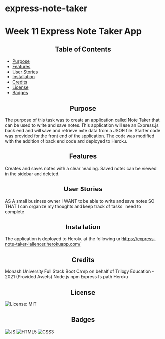 # express-note-taker

# Week 11 Express Note Taker App

<h2 style="text-align:center"> Table of Contents </h2>

- [Purpose](#Purpose)
- [Features](#Features)
- [User Stories](#Stories)
- [Installation](#Installation)
- [Credits](#Credits)
- [License](#License)
- [Badges](#Badges)



## <h2 style="text-align:center" id="purpose">Purpose</h2>

The purpose of this task was to create an application called Note Taker that can be used to write and save notes. This application will use an Express.js back end and will save and retrieve note data from a JSON file. Starter code was provided for the front end of the application. The code was modified with the addition of back end code and deployed to Heroku.

## <h2 style="text-align:center" id="features">Features</h2>
Creates and saves notes with a clear heading. Saved notes can be viewed in the sidebar and deleted.

## <h2 style="text-align:center" id="Stories">User Stories</h2>
AS A small business owner
I WANT to be able to write and save notes
SO THAT I can organize my thoughts and keep track of tasks I need to complete


## <h2 style="text-align:center" id="installation">Installation</h2> 
The application is deployed to Heroku at the following url:https://express-note-taker-lallender.herokuapp.com/

## <h2 style="text-align:center" id="credits"> Credits</h2>
Monash University Full Stack Boot Camp on behalf of Trilogy Education - 2021 (Provided Assets)
Node.js
npm
Express
fs
path
Heroku

## <h2 style="text-align:center">License</h2>
<img alt="License: MIT" src="https://img.shields.io/badge/License-MIT-yellow.svg">

## <h2 style="text-align:center">Badges</h2>

<img alt="JS" src="https://img.shields.io/badge/JavaScript-F7DF1E?style=for-the-badge&logo=javascript&logoColor=black"/>
<img alt="HTML5" src="https://img.shields.io/badge/html5-%23E34F26.svg?style=for-the-badge&logo=html5&logoColor=white"/>
<img alt="CSS3" src="https://img.shields.io/badge/css3-%231572B6.svg?style=for-the-badge&logo=css3&logoColor=white"/>
